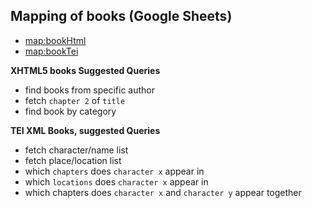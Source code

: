 ## Mapping of books (Google Sheets)

- [map:bookHtml](https://docs.google.com/spreadsheets/d/1pnjGpiDAw6QF7uTsizyIkB9gTOo6rEDrcxz_Qr7aFEI/edit#gid=0)
- [map:bookTei](https://docs.google.com/spreadsheets/d/1pnjGpiDAw6QF7uTsizyIkB9gTOo6rEDrcxz_Qr7aFEI/edit#gid=1826333916)

__XHTML5 books Suggested Queries__

- find books from specific author
- fetch `chapter 2` of `title` 
- find book by category


__TEI XML Books, suggested Queries__

- fetch character/name list
- fetch place/location list
- which `chapters` does `character x` appear in
- which `locations` does `character x` appear in
- which chapters does `character x` and `character y` appear together
